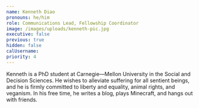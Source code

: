 ```yaml
---
name: Kenneth Diao
pronouns: he/him
role: Communications Lead, Fellowship Coordinator
image: /images/uploads/kenneth-pic.jpg
executive: false
previous: true
hidden: false
calUsername:
priority: 4
---
```


Kenneth is a PhD student at Carnegie—Mellon University in the Social and Decision Sciences. He wishes to alleviate suffering for all sentient beings, and he is firmly committed to liberty and equality, animal rights, and veganism. In his free time, he writes a blog, plays Minecraft, and hangs out with friends.
